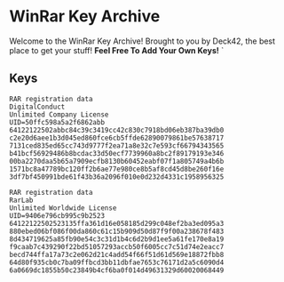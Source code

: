 # WinRar Key Archive
Welcome to the WinRar Key Archive!
Brought to you by Deck42, the best place to get your stuff!
**Feel Free To Add Your Own Keys!**
`
## Keys
```
RAR registration data
DigitalConduct
Unlimited Company License
UID=50ffc598a5a2f6862abb
64122122502abbc84c39c3419cc42c830c7918bd06eb387ba39db0
c2e20d6aee1b3d045ed860fce6cb5ffde62890079861be57638717
7131ced835ed65cc743d9777f2ea71a8e32c7e593cf66794343565
b41bcf56929486b8bcdac33d50ecf7739960a8bc2f89179193e346
00ba2270daa5b65a7909ecfb8130b60452eabf07f1a805749a4b6b
1571bc8a47789bc120ff2b6ae77e980ce8b5af8cd45d8be260f16e
3df7bf450991bde61f43b36a2096f010e0d232d4331c1958956325
```
```
RAR registration data
RarLab
Unlimited Worldwide License
UID=9406e796cb995c9b2523
64122122502523135ffa361d16e058185d299c048ef2ba3ed095a3
880ebed06bf086f00da860c61c15b909d50d87f9f00a238678f483
8d434719625a85fb90e54c3c31d1b4c6d2b9d1ee5a61fe170e8a19
f9caab7c439290f22bd51057293accb50f6005cc7c51d74e2eacc7
becd744ffa17a73c2e062d21c4add54f66f51d61d569e18872fbb8
64d80f935cb0c7ba09ffbcd3bb11dbfae7653c76171d2a5c6090d4
6a0669dc1855b50c23849b4cf6ba0f014d49631329d60020068449
```
